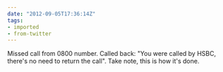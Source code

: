 ```yaml
---
date: "2012-09-05T17:36:14Z"
tags:
- imported
- from-twitter
---
```

Missed call from 0800 number. Called back: "You were called by HSBC, there's no need to return the call". Take note, this is how it's done.
